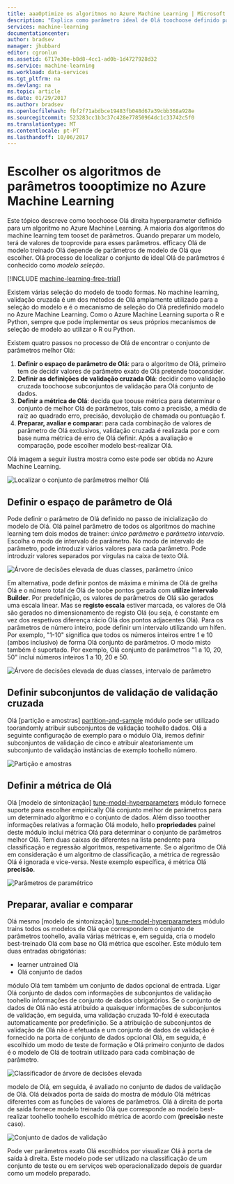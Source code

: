 ```yaml
---
title: aaaOptimize os algoritmos no Azure Machine Learning | Microsoft Docs
description: "Explica como parâmetro ideal de Olá toochoose definido para um algoritmo no Azure Machine Learning."
services: machine-learning
documentationcenter: 
author: bradsev
manager: jhubbard
editor: cgronlun
ms.assetid: 6717e30e-b8d8-4cc1-ad0b-1d4727928d32
ms.service: machine-learning
ms.workload: data-services
ms.tgt_pltfrm: na
ms.devlang: na
ms.topic: article
ms.date: 01/29/2017
ms.author: bradsev
ms.openlocfilehash: fbf2f71abdbce19483fb048d67a39cbb368a928e
ms.sourcegitcommit: 523283cc1b3c37c428e77850964dc1c33742c5f0
ms.translationtype: MT
ms.contentlocale: pt-PT
ms.lasthandoff: 10/06/2017
---
```

# <a name="choose-parameters-toooptimize-your-algorithms-in-azure-machine-learning"></a>Escolher os algoritmos de parâmetros toooptimize no Azure Machine Learning
Este tópico descreve como toochoose Olá direita hyperparameter definido para um algoritmo no Azure Machine Learning. A maioria dos algoritmos do machine learning tem tooset de parâmetros. Quando preparar um modelo, terá de valores de tooprovide para esses parâmetros. efficacy Olá de modelo treinado Olá depende de parâmetros de modelo de Olá que escolher. Olá processo de localizar o conjunto de ideal Olá de parâmetros é conhecido como *modelo seleção*.

[!INCLUDE [machine-learning-free-trial](../../includes/machine-learning-free-trial.md)]

Existem várias seleção do modelo de toodo formas. No machine learning, validação cruzada é um dos métodos de Olá amplamente utilizado para a seleção do modelo e é o mecanismo de seleção do Olá predefinido modelo no Azure Machine Learning. Como o Azure Machine Learning suporta o R e Python, sempre que pode implementar os seus próprios mecanismos de seleção de modelo ao utilizar o R ou Python.

Existem quatro passos no processo de Olá de encontrar o conjunto de parâmetros melhor Olá:

1. **Definir o espaço de parâmetro de Olá**: para o algoritmo de Olá, primeiro tem de decidir valores de parâmetro exato de Olá pretende tooconsider.
2. **Definir as definições de validação cruzada Olá**: decidir como validação cruzada toochoose subconjuntos de validação para Olá conjunto de dados.
3. **Definir a métrica de Olá**: decida que toouse métrica para determinar o conjunto de melhor Olá de parâmetros, tais como a precisão, a média de raiz ao quadrado erro, precisão, devolução de chamada ou pontuação f.
4. **Preparar, avaliar e comparar**: para cada combinação de valores de parâmetro de Olá exclusivos, validação cruzada é realizada por e com base numa métrica de erro de Olá definir. Após a avaliação e comparação, pode escolher modelo best-realizar Olá.

Olá imagem a seguir ilustra mostra como este pode ser obtida no Azure Machine Learning.

![Localizar o conjunto de parâmetros melhor Olá](./media/machine-learning-algorithm-parameters-optimize/fig1.png)

## <a name="define-hello-parameter-space"></a>Definir o espaço de parâmetro de Olá
Pode definir o parâmetro de Olá definido no passo de inicialização do modelo de Olá. Olá painel parâmetro de todos os algoritmos do machine learning tem dois modos de trainer: *único parâmetro* e *parâmetro intervalo*. Escolha o modo de intervalo de parâmetro. No modo de intervalo de parâmetro, pode introduzir vários valores para cada parâmetro. Pode introduzir valores separados por vírgulas na caixa de texto Olá.

![Árvore de decisões elevada de duas classes, parâmetro único](./media/machine-learning-algorithm-parameters-optimize/fig2.png)

 Em alternativa, pode definir pontos de máxima e mínima de Olá de grelha Olá e o número total de Olá de toobe pontos gerada com **utilize intervalo Builder**. Por predefinição, os valores de parâmetros de Olá são gerados uma escala linear. Mas se **registo escala** estiver marcada, os valores de Olá são gerados no dimensionamento de registo Olá (ou seja, é constante em vez dos respetivos diferença rácio Olá dos pontos adjacentes Olá). Para os parâmetros de número inteiro, pode definir um intervalo utilizando um hífen. Por exemplo, "1-10" significa que todos os números inteiros entre 1 e 10 (ambos inclusivo) de forma Olá conjunto de parâmetros. O modo misto também é suportado. Por exemplo, Olá conjunto de parâmetros "1 a 10, 20, 50" inclui números inteiros 1 a 10, 20 e 50.

![Árvore de decisões elevada de duas classes, intervalo de parâmetro](./media/machine-learning-algorithm-parameters-optimize/fig3.png)

## <a name="define-cross-validation-folds"></a>Definir subconjuntos de validação de validação cruzada
Olá [partição e amostras] [ partition-and-sample] módulo pode ser utilizado toorandomly atribuir subconjuntos de validação toohello dados. Olá a seguinte configuração de exemplo para o módulo Olá, iremos definir subconjuntos de validação de cinco e atribuir aleatoriamente um subconjunto de validação instâncias de exemplo toohello número.

![Partição e amostras](./media/machine-learning-algorithm-parameters-optimize/fig4.png)

## <a name="define-hello-metric"></a>Definir a métrica de Olá
Olá [modelo de sintonização] [ tune-model-hyperparameters] módulo fornece suporte para escolher empirically Olá conjunto melhor de parâmetros para um determinado algoritmo e o conjunto de dados. Além disso tooother informações relativas a formação Olá modelo, hello **propriedades** painel deste módulo inclui métrica Olá para determinar o conjunto de parâmetros melhor Olá. Tem duas caixas de diferentes na lista pendente para classificação e regressão algoritmos, respetivamente. Se o algoritmo de Olá em consideração é um algoritmo de classificação, a métrica de regressão Olá é ignorada e vice-versa. Neste exemplo específica, é métrica Olá **precisão**.   

![Parâmetros de paramétrico](./media/machine-learning-algorithm-parameters-optimize/fig5.png)

## <a name="train-evaluate-and-compare"></a>Preparar, avaliar e comparar
Olá mesmo [modelo de sintonização] [ tune-model-hyperparameters] módulo trains todos os modelos de Olá que correspondem o conjunto de parâmetros toohello, avalia várias métricas e, em seguida, cria o modelo best-treinado Olá com base no Olá métrica que escolher. Este módulo tem duas entradas obrigatórias:

* learner untrained Olá
* Olá conjunto de dados

módulo Olá tem também um conjunto de dados opcional de entrada. Ligar Olá conjunto de dados com informações de subconjuntos de validação toohello informações de conjunto de dados obrigatórios. Se o conjunto de dados de Olá não está atribuído a quaisquer informações de subconjuntos de validação, em seguida, uma validação cruzada 10-fold é executada automaticamente por predefinição. Se a atribuição de subconjuntos de validação de Olá não é efetuada e um conjunto de dados de validação é fornecido na porta de conjunto de dados opcional Olá, em seguida, é escolhido um modo de teste de formação e Olá primeiro conjunto de dados é o modelo de Olá de tootrain utilizado para cada combinação de parâmetro.

![Classificador de árvore de decisões elevada](./media/machine-learning-algorithm-parameters-optimize/fig6a.png)

modelo de Olá, em seguida, é avaliado no conjunto de dados de validação de Olá. Olá deixados porta de saída do mostra de módulo Olá métricas diferentes com as funções de valores de parâmetros. Olá à direita de porta de saída fornece modelo treinado Olá que corresponde ao modelo best-realizar toohello toohello escolhido métrica de acordo com (**precisão** neste caso).  

![Conjunto de dados de validação](./media/machine-learning-algorithm-parameters-optimize/fig6b.png)

Pode ver parâmetros exato Olá escolhidos por visualizar Olá à porta de saída à direita. Este modelo pode ser utilizado na classificação de um conjunto de teste ou em serviços web operacionalizado depois de guardar como um modelo preparado.

<!-- Module References -->
[partition-and-sample]: https://msdn.microsoft.com/library/azure/a8726e34-1b3e-4515-b59a-3e4a475654b8/
[tune-model-hyperparameters]: https://msdn.microsoft.com/library/azure/038d91b6-c2f2-42a1-9215-1f2c20ed1b40/
